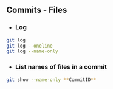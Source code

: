 ## Commits - Files
- ### Log
```bash
git log
git log --oneline
git log --name-only
```
- ### List names of files in a commit
```bash
git show --name-only **CommitID**  
```
